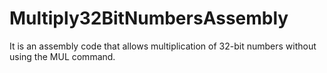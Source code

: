 # Multiply32BitNumbersAssembly
It is an assembly code that allows multiplication of 32-bit numbers without using the MUL command.
